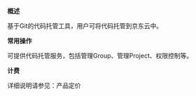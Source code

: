 **概述**

基于Git的代码托管工具，用户可将代码托管到京东云中。

**常用操作**

可提供代码托管服务，包括管理Group、管理Project、权限控制等。

**计费**

详细说明请参见：产品定价